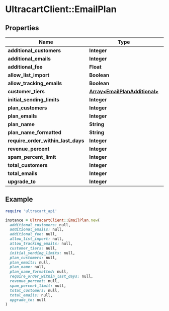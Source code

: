 # UltracartClient::EmailPlan

## Properties

| Name | Type | Description | Notes |
| ---- | ---- | ----------- | ----- |
| **additional_customers** | **Integer** |  | [optional] |
| **additional_emails** | **Integer** |  | [optional] |
| **additional_fee** | **Float** |  | [optional] |
| **allow_list_import** | **Boolean** |  | [optional] |
| **allow_tracking_emails** | **Boolean** |  | [optional] |
| **customer_tiers** | [**Array&lt;EmailPlanAdditional&gt;**](EmailPlanAdditional.md) |  | [optional] |
| **initial_sending_limits** | **Integer** |  | [optional] |
| **plan_customers** | **Integer** |  | [optional] |
| **plan_emails** | **Integer** |  | [optional] |
| **plan_name** | **String** |  | [optional] |
| **plan_name_formatted** | **String** |  | [optional] |
| **require_order_within_last_days** | **Integer** |  | [optional] |
| **revenue_percent** | **Integer** |  | [optional] |
| **spam_percent_limit** | **Integer** |  | [optional] |
| **total_customers** | **Integer** |  | [optional] |
| **total_emails** | **Integer** |  | [optional] |
| **upgrade_to** | **Integer** |  | [optional] |

## Example

```ruby
require 'ultracart_api'

instance = UltracartClient::EmailPlan.new(
  additional_customers: null,
  additional_emails: null,
  additional_fee: null,
  allow_list_import: null,
  allow_tracking_emails: null,
  customer_tiers: null,
  initial_sending_limits: null,
  plan_customers: null,
  plan_emails: null,
  plan_name: null,
  plan_name_formatted: null,
  require_order_within_last_days: null,
  revenue_percent: null,
  spam_percent_limit: null,
  total_customers: null,
  total_emails: null,
  upgrade_to: null
)
```

